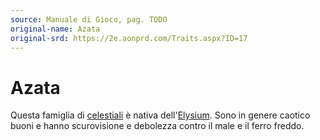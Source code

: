 ```yaml
---
source: Manuale di Gioco, pag. TODO
original-name: Azata
original-srd: https://2e.aonprd.com/Traits.aspx?ID=17
---
```


# Azata

Questa famiglia di [celestiali](/tratti/celestiale) è nativa
dell'[Elysium](/piani/elysium). Sono in genere caotico buoni e hanno
scurovisione e debolezza contro il male e il ferro freddo.
